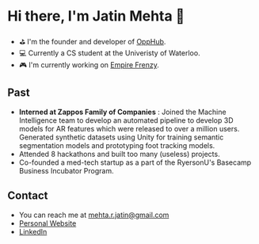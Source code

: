 # Hi there, I'm Jatin Mehta 👋
- ⛳ I'm the founder and developer of [OppHub](https://www.opp-hub.com/). 
- 💻 Currently a CS student at the Univeristy of Waterloo.
- 🎮 I'm currently working on [Empire Frenzy](https://github.com/Exoceus/empire-frenzy).

## Past
- **Interned at Zappos Family of Companies** : Joined the Machine Intelligence team to develop an automated pipeline to develop 3D models for AR features which were released to over a million users. Generated synthetic datasets using Unity for training semantic segmentation models and prototyping foot tracking models.
- Attended 8 hackathons and built too many (useless) projects.
- Co-founded a med-tech startup as a part of the RyersonU's Basecamp Business Incubator Program.

## Contact

- You can reach me at [mehta.r.jatin@gmail.com](mailto:mehta.r.jatin@gmail.com)
- [Personal Website](https://www.jatinmehta.ca/)
- [LinkedIn](https://www.linkedin.com/in/jatin-r-mehta/)

<!--
**Exoceus/Exoceus** is a ✨ _special_ ✨ repository because its `README.md` (this file) appears on your GitHub profile.

Here are some ideas to get you started:

- 🔭 I’m currently working on ...
- 🌱 I’m currently learning ...
- 👯 I’m looking to collaborate on ...
- 🤔 I’m looking for help with ...
- 💬 Ask me about ...
- 📫 How to reach me: ...
- 😄 Pronouns: ...
- ⚡ Fun fact: ...
-->
